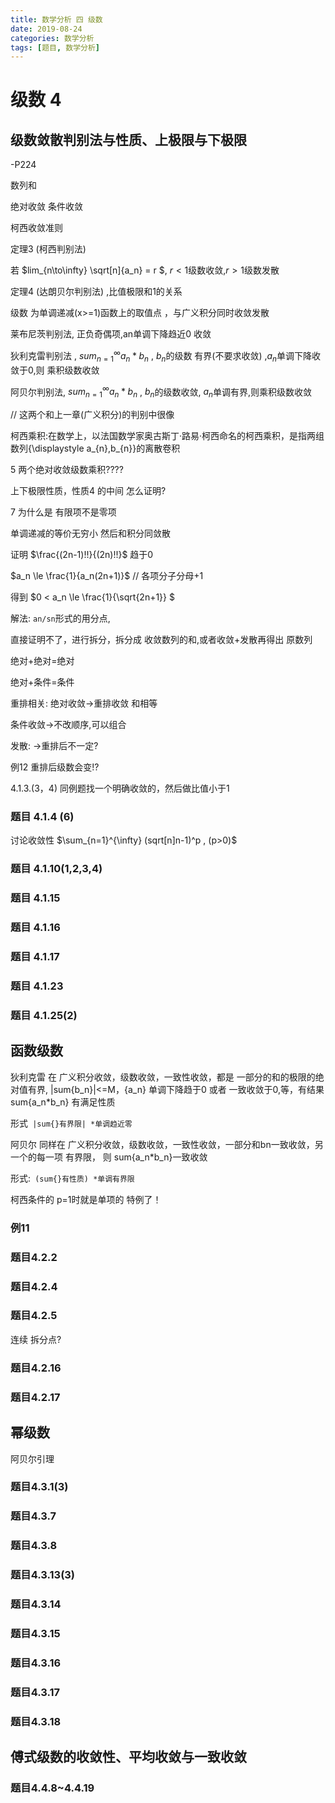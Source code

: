 ```yaml
---
title: 数学分析 四 级数
date: 2019-08-24
categories: 数学分析
tags: [题目, 数学分析]
---
```


# 级数 4

<!--more-->

## 级数敛散判别法与性质、上极限与下极限

-P224

数列和

绝对收敛 条件收敛

柯西收敛准则

定理3 (柯西判别法)

若 $lim_{n\to\infty} \sqrt[n]{a_n} = r $, $r<1$级数收敛,$r>1$级数发散

定理4 (达朗贝尔判别法) ,比值极限和1的关系

级数 为单调递减(x>=1)函数上的取值点 ，与广义积分同时收敛发散

莱布尼茨判别法, 正负奇偶项,an单调下降趋近0 收敛

狄利克雷判别法 , $sum_{n=1}^{\infty} {a_n*b_n}$ , $b_n$的级数 有界(不要求收敛) ,$a_n$单调下降收敛于0,则 乘积级数收敛

阿贝尔判别法, $sum_{n=1}^{\infty} {a_n*b_n}$ , $b_n$的级数收敛, $a_n$单调有界,则乘积级数收敛

// 这两个和上一章(广义积分)的判别中很像

柯西乘积:在数学上，以法国数学家奥古斯丁·路易·柯西命名的柯西乘积，是指两组数列{\displaystyle a_{n},b_{n}}的离散卷积

<!-- more -->

5 两个绝对收敛级数乘积????

上下极限性质，性质4 的中间 怎么证明?

7 为什么是 有限项不是零项

单调递减的等价无穷小 然后和积分同敛散

证明 $\frac{(2n-1)!!}{(2n)!!}$ 趋于0

$a_n \le \frac{1}{a_n(2n+1)}$ // 各项分子分母+1

得到 $0 < a_n \le \frac{1}{\sqrt{2n+1}} $

解法: `an/sn`形式的用分点,

直接证明不了，进行拆分，拆分成 收敛数列的和,或者收敛+发散再得出 原数列

绝对+绝对=绝对

绝对+条件=条件

重排相关: 绝对收敛->重排收敛 和相等

条件收敛->不改顺序,可以组合

发散: ->重排后不一定?

例12 重排后级数会变!?

4.1.3.(3，4) 同例题找一个明确收敛的，然后做比值小于1

### 题目 4.1.4 (6)

讨论收敛性 $\sum_{n=1}^{\infty} (sqrt[n]n-1)^p , (p>0)$

### 题目 4.1.10(1,2,3,4)

### 题目 4.1.15

### 题目 4.1.16

### 题目 4.1.17

### 题目 4.1.23

### 题目 4.1.25(2)

## 函数级数

狄利克雷 在 广义积分收敛，级数收敛，一致性收敛，都是 一部分的和的极限的绝对值有界, |sum{b_n}|<=M，{a_n} 单调下降趋于0 或者 一致收敛于0,等，有结果 sum{a_n*b_n} 有满足性质

形式` |sum{}有界限| *单调趋近零`

阿贝尔 同样在 广义积分收敛，级数收敛，一致性收敛，一部分和bn一致收敛，另一个的每一项 有界限， 则 sum{a_n*b_n}一致收敛

形式:` (sum{}有性质) *单调有界限`

柯西条件的 p=1时就是单项的 特例了！

### 例11

### 题目4.2.2

### 题目4.2.4

### 题目4.2.5

连续 拆分点?

### 题目4.2.16

### 题目4.2.17

## 幂级数

阿贝尔引理

### 题目4.3.1(3)

### 题目4.3.7

### 题目4.3.8

### 题目4.3.13(3)

### 题目4.3.14

### 题目4.3.15

### 题目4.3.16

### 题目4.3.17

### 题目4.3.18

## 傅式级数的收敛性、平均收敛与一致收敛

### 题目4.4.8~4.4.19

